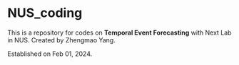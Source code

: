 # NUS_coding

This is a repository for codes on **Temporal Event Forecasting** with Next Lab in NUS.
Created by Zhengmao Yang.

Established on Feb 01, 2024.
